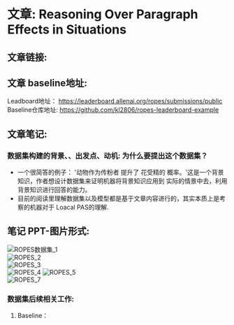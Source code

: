 # 文章: Reasoning Over Paragraph Effects in Situations  

## 文章链接: 
## 文章 baseline地址: 
Leadboard地址：   https://leaderboard.allenai.org/ropes/submissions/public      
Baseline仓库地址:  https://github.com/kl2806/ropes-leaderboard-example    

## 文章笔记: 
### 数据集构建的背景、、出发点、动机:  为什么要提出这个数据集？   
* 一个很简答的例子： '动物作为传粉者 提升了 花受精的 概率。'这是一个背景知识，作者想设计数据集来证明机器将背景知识应用到 实际的情景中去，利用背景知识进行回答的能力。  
* 目前的阅读里理解数据集以及模型都是基于文章内容进行的，其实本质上是考察的机器对于 Loacal PAS的理解. 

## 笔记    PPT-图片形式:    
![ROPES数据集_1](./../../图片/00029_ROPES数据集_1.png)  
![ROPES_2](./../../图片/00030_REPOS数据集_2.png)  
![ROPES_3](./../../图片/00031_ROPES数据集_3.png)      
![ROPES_4](./../../图片/00032_ROPES数据集_4.png)
![ROPES_5](./../../图片/00033_ROPES数据集_5.png)   
![ROPES_7](./../../图片/00034_ROPES数据集_7.png)    

### 数据集后续相关工作:   
1. Baseline：   